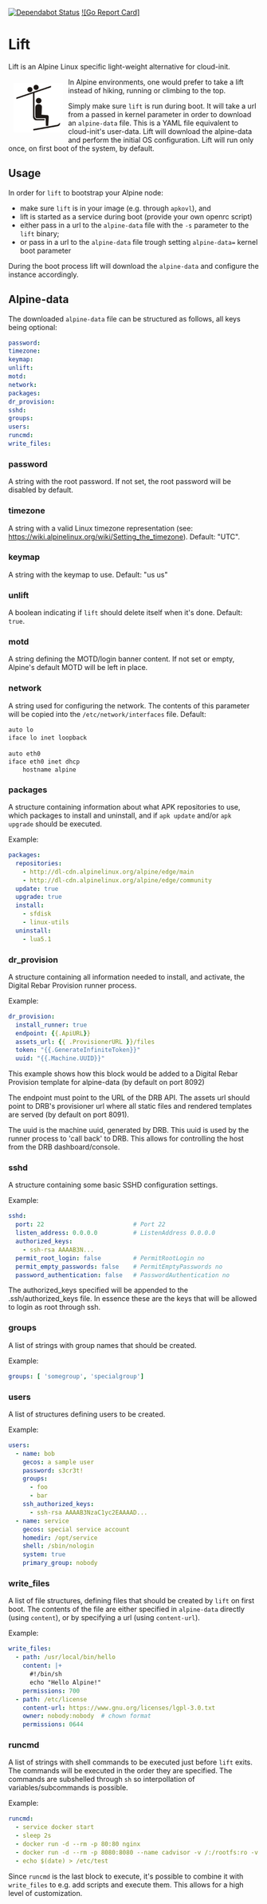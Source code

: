 [![Dependabot Status](https://api.dependabot.com/badges/status?host=github&repo=bjwschaap/alpine-lift)](https://dependabot.com)
[![Go Report Card]](https://goreportcard.com/badge/github.com/bjwschaap/alpine-lift)

# Lift

Lift is an Alpine Linux specific light-weight alternative for cloud-init.

<img src="doc/lift.png" width="100px" style="padding: 10px; overflow: auto;" align="left" />

In Alpine environments, one would prefer to take a lift instead of hiking,
running or climbing to the top.

Simply make sure `lift` is run during boot. It will take a url from a passed
in kernel parameter in order to download an `alpine-data` file. This is a
YAML file equivalent to cloud-init's user-data. Lift will download the
alpine-data and perform the initial OS configuration. Lift will run only once,
on first boot of the system, by default.

## Usage

In order for `lift` to bootstrap your Alpine node:

* make sure `lift` is in your image (e.g. through `apkovl`), and
* lift is started as a service during boot (provide your own openrc script)
* either pass in a url to the `alpine-data` file with the `-s` parameter to the `lift` binary;
* or pass in a url to the `alpine-data` file trough setting `alpine-data=` kernel boot parameter

During the boot process lift will download the `alpine-data` and configure the instance
accordingly.


## Alpine-data

The downloaded `alpine-data` file can be structured as follows, all keys being optional:

```yaml
password:
timezone:
keymap:
unlift:
motd:
network:
packages:
dr_provision:
sshd:
groups:
users:
runcmd:
write_files:
```

### password
A string with the root password. If not set, the root password will be disabled by default.

### timezone
A string with a valid Linux timezone representation (see: https://wiki.alpinelinux.org/wiki/Setting_the_timezone).
Default: "UTC".

### keymap
A string with the keymap to use. Default: "us us"

### unlift
A boolean indicating if `lift` should delete itself when it's done. Default: `true`.

### motd
A string defining the MOTD/login banner content. If not set or empty, Alpine's default
MOTD will be left in place.

### network
A string used for configuring the network. The contents of this parameter will be
copied into the `/etc/network/interfaces` file. Default:

```
auto lo
iface lo inet loopback
			
auto eth0
iface eth0 inet dhcp
	hostname alpine
```

### packages
A structure containing information about what APK repositories to use, which packages
to install and uninstall, and if `apk update` and/or `apk upgrade` should be executed.

Example:
```yaml
packages:
  repositories:
    - http://dl-cdn.alpinelinux.org/alpine/edge/main
    - http://dl-cdn.alpinelinux.org/alpine/edge/community
  update: true
  upgrade: true
  install:
    - sfdisk
    - linux-utils
  uninstall:
    - lua5.1
```

### dr_provision
A structure containing all information needed to install, and activate, the
Digital Rebar Provision runner process.

Example:
```yaml
dr_provision:
  install_runner: true
  endpoint: {{.ApiURL}}
  assets_url: {{ .ProvisionerURL }}/files
  token: "{{.GenerateInfiniteToken}}"
  uuid: "{{.Machine.UUID}}"
```
This example shows how this block would be added to a Digital Rebar Provision template
for alpine-data (by default on port 8092)

The endpoint must point to the URL of the DRB API. The assets url should point to DRB's
provisioner url where all static files and rendered templates are served (by default on port 8091).

The uuid is the machine uuid, generated by DRB. This uuid is used by the runner process to
'call back' to DRB. This allows for controlling the host from the DRB dashboard/console.

### sshd
A structure containing some basic SSHD configuration settings.

Example:
```yaml
sshd:
  port: 22                         # Port 22
  listen_address: 0.0.0.0          # ListenAddress 0.0.0.0
  authorized_keys:
    - ssh-rsa AAAAB3N...
  permit_root_login: false         # PermitRootLogin no
  permit_empty_passwords: false    # PermitEmptyPasswords no
  password_authentication: false   # PasswordAuthentication no
```

The authorized_keys specified will be appended to the .ssh/authorized_keys file. In essence these
are the keys that will be allowed to login as root through ssh.

### groups
A list of strings with group names that should be created.

Example:
```yaml
groups: [ 'somegroup', 'specialgroup']
```

### users
A list of structures defining users to be created.

Example:
```yaml
users:
  - name: bob
    gecos: a sample user
    password: s3cr3t!
    groups:
      - foo
      - bar
    ssh_authorized_keys:
      - ssh-rsa AAAAB3NzaC1yc2EAAAAD...
  - name: service
    gecos: special service account
    homedir: /opt/service
    shell: /sbin/nologin
    system: true
    primary_group: nobody
```

### write_files
A list of file structures, defining files that should be created by `lift` on first boot. The contents of the file
are either specified in `alpine-data` directly (using `content`), or by specifying a url (using `content-url`).

Example:
```yaml
write_files:
  - path: /usr/local/bin/hello
    content: |+
      #!/bin/sh
      echo "Hello Alpine!"
    permissions: 700
  - path: /etc/license
    content-url: https://www.gnu.org/licenses/lgpl-3.0.txt
    owner: nobody:nobody  # chown format
    permissions: 0644
```

### runcmd
A list of strings with shell commands to be executed just before `lift` exits. The commands will
be executed in the order they are specified. The commands are subshelled through `sh` so interpollation
of variables/subcommands is possible.

Example:
```yaml
runcmd:
  - service docker start
  - sleep 2s
  - docker run -d --rm -p 80:80 nginx
  - docker run -d --rm -p 8080:8080 --name cadvisor -v /:/rootfs:ro -v /var/run:/var/run:ro -v /sys:/sys:ro -v /var/lib/docker/:/var/lib/docker:ro -v /dev/disk/:/dev/disk:ro google/cadvisor:latest
  - echo $(date) > /etc/test
```

Since `runcmd` is the last block to execute, it's possible to combine it with `write_files` to e.g. add scripts
and execute them. This allows for a high level of customization.
